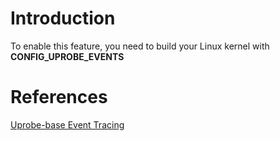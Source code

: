 # Introduction

To enable this feature, you need to build your Linux kernel with **CONFIG_UPROBE_EVENTS**



# References

[Uprobe-base Event Tracing](https://www.kernel.org/doc/html/latest/trace/uprobetracer.html)

